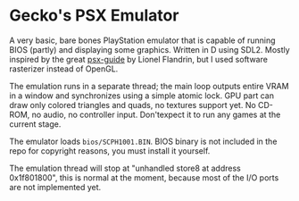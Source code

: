 # Gecko's PSX Emulator

A very basic, bare bones PlayStation emulator that is capable of running BIOS (partly) and displaying some graphics. Written in D using SDL2. Mostly inspired by the great [psx-guide](https://github.com/simias/psx-guide) by Lionel Flandrin, but I used software rasterizer instead of OpenGL.

The emulation runs in a separate thread; the main loop outputs entire VRAM in a window and synchronizes using a simple atomic lock. GPU part can draw only colored triangles and quads, no textures support yet. No CD-ROM, no audio, no controller input. Don'texpect it to run any games at the current stage.

The emulator loads `bios/SCPH1001.BIN`. BIOS binary is not included in the repo for copyright reasons, you must install it yourself.

The emulation thread will stop at "unhandled store8 at address 0x1f801800", this is normal at the moment, because most of the I/O ports are not implemented yet.
